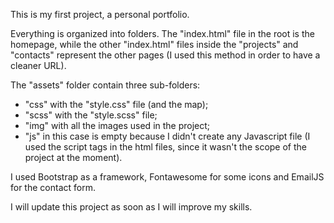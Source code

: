 This is my first project, a personal portfolio.

Everything is organized into folders.
The "index.html" file in the root is the homepage, while the other "index.html" files inside the "projects" and "contacts"
represent the other pages (I used this method in order to have a cleaner URL).

The "assets" folder contain three sub-folders:
- "css" with the "style.css" file (and the map);
- "scss" with the "style.scss" file;
- "img" with all the images used in the project;
- "js" in this case is empty because I didn't create any Javascript file (I used the script tags in the html files, since it wasn't the scope of the project at the moment).

I used Bootstrap as a framework, Fontawesome for some icons and EmailJS for the contact form.

I will update this project as soon as I will improve my skills.
